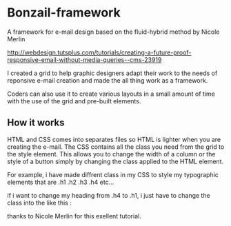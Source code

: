 # Bonzail-framework
A framework for e-mail design based on the fluid-hybrid method by Nicole Merlin

http://webdesign.tutsplus.com/tutorials/creating-a-future-proof-responsive-email-without-media-queries--cms-23919

I created a grid to help graphic designers adapt their work to the needs of reponsive e-mail creation and made the all thing work as a framework.

Coders can also use it to create various layouts in a small amount of time with the use of the grid and pre-built elements.

## How it works

HTML and CSS comes into separates files so HTML is lighter when you are creating the e-mail. The CSS contains all the class you need from the grid to the style element. This allows you to change the width of a column or the style of a button simply by changing the class applied to the HTML element.

For example, i have made diffrent class in my CSS to style my typographic elements that are .h1 .h2 .h3 .h4 etc...

if i want to change my heading from .h4 to .h1, i just have to change the class into the <td> like this :



thanks to Nicole Merlin for this exellent tutorial.
